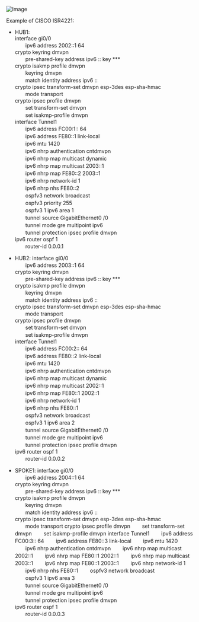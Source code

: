 ![Image](https://github.com/silence-kai/IPsecVPN/blob/master/DMVPN%20over%20IPv6/dmvpnV6.png)

Example of CISCO ISR4221:  
  
- HUB1:  
interface gi0/0  
　　ipv6 address 2002::1 64  
crypto keyring dmvpn   
　　pre-shared-key address ipv6 :: key ***  
crypto isakmp profile dmvpn  
　　keyring dmvpn   
　　match identity address ipv6 ::  
crypto ipsec transform-set dmvpn esp-3des esp-sha-hmac    
　　mode transport  
crypto ipsec profile dmvpn  
　　set transform-set dmvpn  
　　set isakmp-profile dmvpn  
interface Tunnel1  
　　ipv6 address FC00:1:: 64  
　　ipv6 address FE80::1 link-local   
　　ipv6 mtu 1420  
　　ipv6 nhrp authentication cntdmvpn  
　　ipv6 nhrp map multicast dynamic  
　　ipv6 nhrp map multicast 2003::1  
　　ipv6 nhrp map FE80::2 2003::1  
　　ipv6 nhrp network-id 1  
　　ipv6 nhrp nhs FE80::2  
　　ospfv3 network broadcast  
　　ospfv3 priority 255  
　　ospfv3 1 ipv6 area 1  
　　tunnel source GigabitEthernet0 /0  
　　tunnel mode gre multipoint ipv6  
　　tunnel protection ipsec profile dmvpn  
ipv6 router ospf 1  
　　router-id 0.0.0.1  
  
  
- HUB2:
interface gi0/0  
　　ipv6 address 2003::1 64  
crypto keyring dmvpn  
　　pre-shared-key address ipv6 :: key ***  
crypto isakmp profile dmvpn  
　　keyring dmvpn  
　　match identity address ipv6 ::  
crypto ipsec transform-set dmvpn esp-3des esp-sha-hmac  
　　mode transport  
crypto ipsec profile dmvpn  
　　set transform-set dmvpn  
　　set isakmp-profile dmvpn  
interface Tunnel1  
　　ipv6 address FC00:2:: 64  
　　ipv6 address FE80::2 link-local   
　　ipv6 mtu 1420  
　　ipv6 nhrp authentication cntdmvpn   
　　ipv6 nhrp map multicast dynamic  
　　ipv6 nhrp map multicast 2002::1  
　　ipv6 nhrp map FE80::1 2002::1  
　　ipv6 nhrp network-id 1  
　　ipv6 nhrp nhs FE80::1  
　　ospfv3 network broadcast   
　　ospfv3 1 ipv6 area 2  
　　tunnel source GigabitEthernet0 /0  
　　tunnel mode gre multipoint ipv6  
　　tunnel protection ipsec profile dmvpn  
ipv6 router ospf 1  
　　router-id 0.0.0.2    
  
  
- SPOKE1:
interface gi0/0  
　　ipv6 address 2004::1 64  
crypto keyring dmvpn  
　　pre-shared-key address ipv6 :: key ***  
crypto isakmp profile dmvpn  
　　keyring dmvpn  
　　match identity address ipv6 ::  
crypto ipsec transform-set dmvpn esp-3des esp-sha-hmac  
　　mode transport
crypto ipsec profile dmvpn
　　set transform-set dmvpn
　　set isakmp-profile dmvpn
interface Tunnel1
　　ipv6 address FC00:3:: 64
　　ipv6 address FE80::3 link-local 
　　ipv6 mtu 1420
　　ipv6 nhrp authentication cntdmvpn
　　ipv6 nhrp map multicast 2002::1 
　　ipv6 nhrp map FE80::1 2002::1
　　ipv6 nhrp map multicast 2003::1 
　　ipv6 nhrp map FE80::1 2003::1
　　ipv6 nhrp network-id 1
　　ipv6 nhrp nhs FE80::1
　　ospfv3 network broadcast      
　　ospfv3 1 ipv6 area 3  
　　tunnel source GigabitEthernet0 /0  
　　tunnel mode gre multipoint ipv6  
　　tunnel protection ipsec profile dmvpn  
ipv6 router ospf 1  
　　router-id 0.0.0.3  
